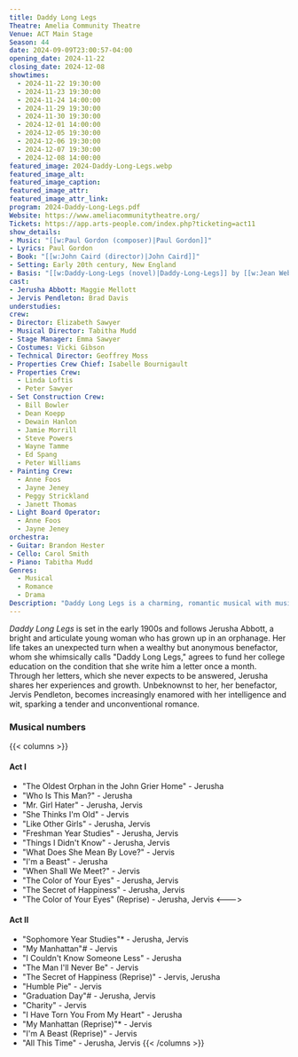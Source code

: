 ```yaml
---
title: Daddy Long Legs
Theatre: Amelia Community Theatre
Venue: ACT Main Stage
Season: 44
date: 2024-09-09T23:00:57-04:00
opening_date: 2024-11-22
closing_date: 2024-12-08
showtimes:
  - 2024-11-22 19:30:00
  - 2024-11-23 19:30:00
  - 2024-11-24 14:00:00
  - 2024-11-29 19:30:00
  - 2024-11-30 19:30:00
  - 2024-12-01 14:00:00
  - 2024-12-05 19:30:00
  - 2024-12-06 19:30:00
  - 2024-12-07 19:30:00
  - 2024-12-08 14:00:00
featured_image: 2024-Daddy-Long-Legs.webp
featured_image_alt: 
featured_image_caption: 
featured_image_attr: 
featured_image_attr_link: 
program: 2024-Daddy-Long-Legs.pdf
Website: https://www.ameliacommunitytheatre.org/
Tickets: https://app.arts-people.com/index.php?ticketing=act11
show_details: 
- Music: "[[w:Paul Gordon (composer)|Paul Gordon]]"
- Lyrics: Paul Gordon
- Book: "[[w:John Caird (director)|John Caird]]"
- Setting: Early 20th century, New England
- Basis: "[[w:Daddy-Long-Legs (novel)|Daddy-Long-Legs]] by [[w:Jean Webster]]"
cast:
- Jerusha Abbott: Maggie Mellott
- Jervis Pendleton: Brad Davis
understudies:
crew:
- Director: Elizabeth Sawyer
- Musical Director: Tabitha Mudd
- Stage Manager: Emma Sawyer
- Costumes: Vicki Gibson
- Technical Director: Geoffrey Moss
- Properties Crew Chief: Isabelle Bournigault
- Properties Crew: 
  - Linda Loftis
  - Peter Sawyer
- Set Construction Crew: 
  - Bill Bowler
  - Dean Koepp
  - Dewain Hanlon
  - Jamie Morrill
  - Steve Powers
  - Wayne Tamme
  - Ed Spang
  - Peter Williams
- Painting Crew: 
  - Anne Foos
  - Jayne Jeney
  - Peggy Strickland
  - Janett Thomas
- Light Board Operator: 
  - Anne Foos
  - Jayne Jeney
orchestra:
- Guitar: Brandon Hester
- Cello: Carol Smith
- Piano: Tabitha Mudd
Genres:
  - Musical
  - Romance
  - Drama
Description: "Daddy Long Legs is a charming, romantic musical with music and lyrics by Paul Gordon; book by John Caird, based on Jean Webster's 1912 novel about an orphan sent to college by an anonymous benefactor."
---
```

*Daddy Long Legs* is set in the early 1900s and follows Jerusha Abbott, a bright and articulate young woman who has grown up in an orphanage. Her life takes an unexpected turn when a wealthy but anonymous benefactor, whom she whimsically calls "Daddy Long Legs," agrees to fund her college education on the condition that she write him a letter once a month. Through her letters, which she never expects to be answered, Jerusha shares her experiences and growth. Unbeknownst to her, her benefactor, Jervis Pendleton, becomes increasingly enamored with her intelligence and wit, sparking a tender and unconventional romance.

### Musical numbers
{{< columns >}} 
#### Act I
- "The Oldest Orphan in the John Grier Home" - Jerusha
- "Who Is This Man?" - Jerusha
- "Mr. Girl Hater" - Jerusha, Jervis
- "She Thinks I'm Old" - Jervis
- "Like Other Girls" - Jerusha, Jervis
- "Freshman Year Studies" - Jerusha, Jervis
- "Things I Didn't Know" - Jerusha, Jervis
- "What Does She Mean By Love?" - Jervis
- "I'm a Beast" - Jerusha
- "When Shall We Meet?" - Jervis
- "The Color of Your Eyes" - Jerusha, Jervis
- "The Secret of Happiness" - Jerusha, Jervis
- "The Color of Your Eyes" (Reprise) - Jerusha, Jervis
<--->
#### Act II
- "Sophomore Year Studies"* - Jerusha, Jervis
- "My Manhattan"# - Jervis
- "I Couldn't Know Someone Less" - Jerusha
- "The Man I'll Never Be" - Jervis
- "The Secret of Happiness (Reprise)" - Jervis, Jerusha
- "Humble Pie" - Jervis
- "Graduation Day"# - Jerusha, Jervis
- "Charity" - Jervis
- "I Have Torn You From My Heart" - Jerusha
- "My Manhattan (Reprise)"* - Jervis
- "I'm A Beast (Reprise)" - Jervis
- "All This Time" - Jerusha, Jervis
{{< /columns >}}
